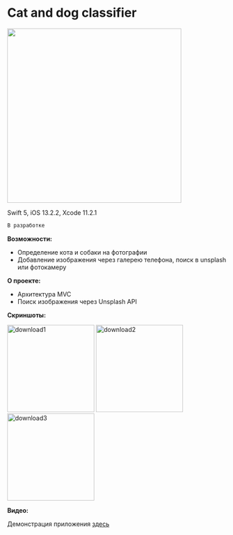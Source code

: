 # Cat and dog classifier

<a href="https://ibb.co/bXWJQSH"><img src="https://i.ibb.co/jD6RbcV/cat-and-dog-select-default.jpg" width="400"></a>

Swift 5, iOS 13.2.2, Xcode 11.2.1
```diff
В разработке
```

<b>Возможности:</b>
- Определение кота и собаки на фотографии
- Добавление изображения через галерею телефона, поиск в unsplash или фотокамеру

<b>О проекте:</b>
- Архитектура MVC
- Поиск изображения через Unsplash API 

<b>Скриншоты:</b>

<a href="https://ibb.co/Y0CV43s"><img src="https://i.ibb.co/hY6Txyz/download1.png" alt="download1" width="200"></a>
<a href="https://ibb.co/SNqzLQr"><img src="https://i.ibb.co/nrhFW3C/download2.png" alt="download2" width="200"></a>
<a href="https://ibb.co/s6pvvn4"><img src="https://i.ibb.co/1dYff1N/download3.png" alt="download3" width="200"></a>

<b>Видео:</b>

Демонстрация приложения [здесь](https://drive.google.com/open?id=1uKtgOouaY2xybl2sW4PlhLFnmHRcHgIz)
